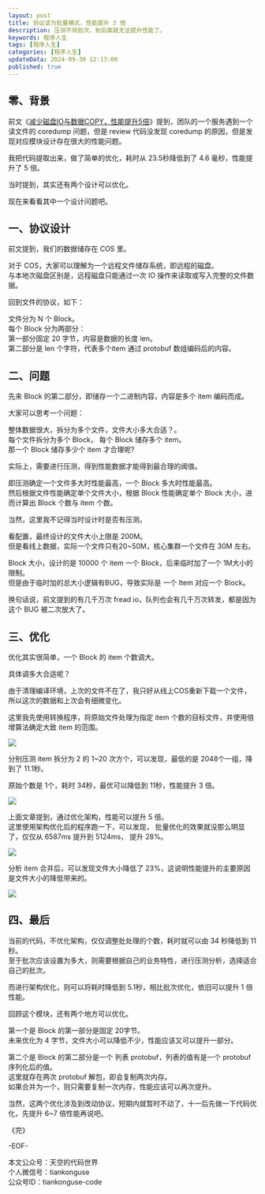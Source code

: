```yaml
---
layout: post  
title: 协议该为批量模式，性能提升 3 倍  
description: 压测不同批次，到后面就无法提升性能了。  
keywords: 程序人生  
tags: [程序人生]  
categories: [程序人生]  
updateData: 2024-09-30 12:13:00  
published: true  
---
```



## 零、背景  


前文《[减少磁盘IO与数据COPY，性能提升5倍](https://mp.weixin.qq.com/s/exse4EwpnlH0U1Hu57A2gg)》提到，团队的一个服务遇到一个读文件的 coredump 问题，但是 review 代码没发现 coredump 的原因，但是发现对应模块设计存在很大的性能问题。  


我把代码提取出来，做了简单的优化，耗时从 23.5秒降低到了 4.6 毫秒，性能提升了 5 倍。  


当时提到，其实还有两个设计可以优化。  


现在来看看其中一个设计问题吧。  


## 一、协议设计  


前文提到，我们的数据储存在 COS 里。  


对于 COS，大家可以理解为一个远程文件储存系统，即远程的磁盘。  
与本地次磁盘区别是，远程磁盘只能通过一次 IO 操作来读取或写入完整的文件数据。  


回到文件的协议，如下：  


文件分为 N 个 Block。  
每个 Block 分为两部分：  
第一部分固定 20 字节，内容是数据的长度 len。  
第二部分是 len 个字符，代表多个item 通过 protobuf 数组编码后的内容。  


## 二、问题  


先来 Block 的第二部分，即储存一个二进制内容，内容是多个 item 编码而成。  


大家可以思考一个问题：  


整体数据很大，拆分为多个文件，文件大小多大合适？。  
每个文件拆分为多个 Block， 每个 Block 储存多个 item。  
那一个 Block 储存多少个 item 才合理呢?  


实际上，需要进行压测，得到性能数据才能得到最合理的阈值。  


即压测确定一个文件多大时性能最高，一个 Block 多大时性能最高。  
然后根据文件性能确定单个文件大小，根据 Block 性能确定单个 Block 大小，进而计算出 Block 个数与 item 个数。  


当然，这里我不记得当时设计时是否有压测。  


看配置，最终设计的文件大小上限是 200M。  
但是看线上数据，实际一个文件只有20~50M，核心集群一个文件在 30M 左右。  


Block 大小，设计的是 10000 个 item 一个 Block，后来临时加了一个 1M大小的限制。  
但是由于临时加的总大小逻辑有BUG，导致实际是 一个 Item 对应一个 Block。  


换句话说，前文提到的有几千万次 fread io，队列也会有几千万次转发，都是因为这个 BUG 被二次放大了。  


## 三、优化  


优化其实很简单，一个 Block 的 item 个数调大。  


具体调多大合适呢？  


由于清理编译环境，上次的文件不在了，我只好从线上COS重新下载一个文件，所以这次的数据和上次会有细微变化。  


这里我先使用转换程序，将原始文件处理为指定 item 个数的目标文件，并使用倍增算法确定大致 item 的范围。  


![](https://res2024.tiankonguse.com/images/2024/09/30/000.png) 


分别压测 item 拆分为 2 的 1~20 次方个，可以发现，最低的是 2048个一组，降到了 11.1秒。  


原始个数是 1个，耗时 34秒，最优可以降低到 11秒，性能提升 3 倍。  


![](https://res2024.tiankonguse.com/images/2024/09/30/001.png) 


上面文章提到，通过优化架构，性能可以提升 5 倍。  
这里使用架构优化后的程序跑一下，可以发现， 批量优化的效果就没那么明显了，仅仅从 6587ms 提升到 5124ms， 提升 28%。  


![](https://res2024.tiankonguse.com/images/2024/09/30/002.png) 


分析 item 合并后，可以发现文件大小降低了 23%，这说明性能提升的主要原因是文件大小的降低带来的。  


![](https://res2024.tiankonguse.com/images/2024/09/30/003.png) 


## 四、最后  


当前的代码，不优化架构，仅仅调整批处理的个数，耗时就可以由 34 秒降低到 11秒。  
至于批次应该设置为多大，则需要根据自己的业务特性，进行压测分析，选择适合自己的批次。  


而进行架构优化，则可以将耗时降低到 5.1秒，相比批次优化，依旧可以提升 1 倍性能。  


回顾这个模块，还有两个地方可以优化。  


第一个是 Block 的第一部分是固定 20字节。  
未来优化为 4 字节，文件大小可以降低不少，性能应该又可以提升一部分。  


第二个是 Block 的第二部分是一个 列表 protobuf，列表的值有是一个 protobuf 序列化后的值。  
这里就存在两次 protobuf 解包，即会复制两次内存。  
如果合并为一个，则只需要复制一次内存，性能应该可以再次提升。  


当然，这两个优化涉及到改动协议，短期内就暂时不动了，十一后先做一下代码优化，先提升 6~7 倍性能再说吧。  


《完》  


-EOF-  



本文公众号：天空的代码世界  
个人微信号：tiankonguse  
公众号ID：tiankonguse-code  
  

